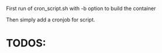 First run of cron_script.sh with -b option to build the container

Then simply add a cronjob for script.

# TODOS:
